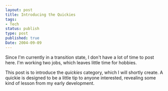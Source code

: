 ```yaml
---
layout: post
title: Introducing the Quickies
tags:
- Tech
status: publish
type: post
published: true
Date: 2004-09-09
---
```

Since I'm currently in a transition state, I don't have a lot of time to post here.  I'm working two jobs, which leaves little time for hobbies.

This post is to introduce the _quickies_ category, which I will shortly create.  A quickie is designed to be a little tip to anyone interested, revealing some kind of lesson from my early development.
